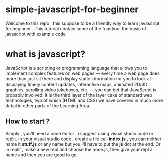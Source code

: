 # simple-javascript-for-beginner

Welcome to this repo , this suppose to be a friendly way to learn javascript for beginner .
This tutorial contain some of the function, the basic of javascript with example code

# what is javascript?
JavaScript is a scripting or programming language that allows you to implement complex features on web pages — every time a web page does more than just sit there and display static information for you to look at — displaying timely content updates, interactive maps, animated 2D/3D graphics, scrolling video jukeboxes, etc. — you can bet that JavaScript is probably involved. It is the third layer of the layer cake of standard web technologies, two of which (HTML and CSS) we have covered in much more detail in other parts of the Learning Area.

## How to start ?
Simply , you'll need a code editor , i suggest using visual studio code or [replit](https://replit.com).
In your visual studio code , create a file call **index.js** , you can neither name it **stuff.js** or any name but you i'll have to put the **js** dot at the end.
Or in replit , make a new repl and choose the node.js, then give your repl a name and then you are good to go.

